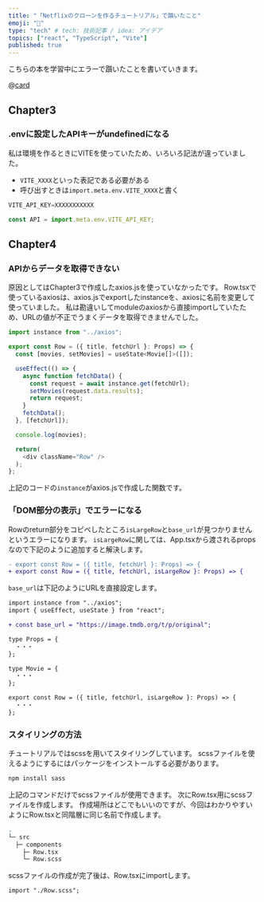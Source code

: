 ```yaml
---
title: "「Netflixのクローンを作るチュートリアル」で躓いたこと"
emoji: "🐡"
type: "tech" # tech: 技術記事 / idea: アイデア
topics: ["react", "TypeScript", "Vite"]
published: true
---
```


こちらの本を学習中にエラーで躓いたことを書いていきます。

@[card](https://zenn.dev/gunners6518/books/4c4672f32dd100)



## Chapter3
### .envに設定したAPIキーがundefinedになる
私は環境を作るときにVITEを使っていたため、いろいろ記法が違っていました。

* `VITE_XXXX`といった表記である必要がある
* 呼び出すときは`import.meta.env.VITE_XXXX`と書く

```js
VITE_API_KEY=XXXXXXXXXXX

const API = import.meta.env.VITE_API_KEY;
```



## Chapter4
### APIからデータを取得できない
原因としてはChapter3で作成したaxios.jsを使っていなかったです。
Row.tsxで使っているaxiosは、axios.jsでexportしたinstanceを、axiosに名前を変更して使っていました。
私は勘違いしてmoduleのaxiosから直接importしていたため、URLの値が不正でうまくデータを取得できませんでした。

```js
import instance from "../axios";

export const Row = ({ title, fetchUrl }: Props) => {
  const [movies, setMovies] = useState<Movie[]>([]);

  useEffect(() => {
    async function fetchData() {
      const request = await instance.get(fetchUrl);
      setMovies(request.data.results);
      return request;
    }
    fetchData();
  }, [fetchUrl]);

  console.log(movies);

  return(
    <div className="Row" />
  );
};
```

上記のコードの`instance`がaxios.jsで作成した関数です。


### 「DOM部分の表示」でエラーになる
Rowのreturn部分をコピペしたところ`isLargeRow`と`base_url`が見つかりませんというエラーになります。
`isLargeRow`に関しては、App.tsxから渡されるpropsなので下記のように追加すると解決します。

```diff tsx
- export const Row = ({ title, fetchUrl }: Props) => {
+ export const Row = ({ title, fetchUrl, isLargeRow }: Props) => {
```

`base_url`は下記のようにURLを直接設定します。

```diff tsx
import instance from "../axios";
import { useEffect, useState } from "react";

+ const base_url = "https://image.tmdb.org/t/p/original";

type Props = {
  ・・・
};

type Movie = {
  ・・・
};

export const Row = ({ title, fetchUrl, isLargeRow }: Props) => {
  ・・・
};

```


### スタイリングの方法
チュートリアルではscssを用いてスタイリングしています。
scssファイルを使えるようにするにはパッケージをインストールする必要があります。

```bash
npm install sass
```

上記のコマンドだけでscssファイルが使用できます。
次にRow.tsx用にscssファイルを作成します。
作成場所はどこでもいいのですが、今回はわかりやすいようにRow.tsxと同階層に同じ名前で作成します。

```bash
.
└─ src
  ├─ components
    ├─ Row.tsx
    └─ Row.scss
```

scssファイルの作成が完了後は、Row.tsxにimportします。

```tsx
import "./Row.scss";
```